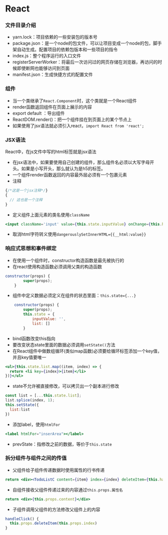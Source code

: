 # React

### 文件目录介绍

* yarn.lock：项目依赖的一些安装包的版本号
* package.json：是一个node的包文件，可以让项目变成一个node的包，脚手架自动生成。配置项目的依赖包版本和一些项目的指令
* index.js：整个程序运行的入口文件
* registerServerWorker：将最后一次访问过的网页存储在浏览器，再访问的时候即使断网也能够访问到页面
* manifest.json：生成快捷方式的配置文件

### 组件

* 当一个类继承了`React.Component`时，这个类就是一个React组件
* render函数返回组件在页面上展示的内容
* export default ：导出组件
* ReactDOM.render()：把一个组件挂在到页面上的某个节点上
* 如果使用了jsx语法就必须引入react，`import React from 'react';`

### JSX语法

React中，在js文件中写的html标签就是jsx语法

* 在jsx语法中，如果要使用自己创建的组件，那么组件名必须以大写字母开头。如果是小写开头，那么就认为是h5的标签。
* 一个组件render函数返回的内容最外层必须有一个包裹元素
* 注释

~~~jsx
{/*这是一个jsx注释*/}
{
  // 这也是一个注释
}
~~~

* 定义组件上面元素的类名使用`className`

~~~jsx
<input className='input' value={this.state.inputValue} onChange={this.handleInputChange.bind(this)}/>
~~~

* 取消html字符转义使用`dangerouslySetInnerHTML={{__html:value}}`





### 响应式思想和事件绑定

* 在使用一个组件时，constructor构造函数是最先被执行的
* 在react使用构造函数必须调用父类的构造函数

~~~jsx
constructor(props) {
        super(props);
    }
~~~

* 组件中定义数据必须定义在组件的状态里面：`this.state={...}`

~~~jsx
    constructor(props) {
        super(props);
        this.state = {
            inputValue: '',
            list: []
        }
~~~

* bind函数改变this指向
* 要改变状态state里面的数据必须调用`setState()`方法
* 在React组件中做数组循环(类似map函数)必须要给循环标签添加一个key值，并且key值要唯一

~~~jsx
<ul>{this.state.list.map((item, index) => {
  return <li key={index}>{item}</li>
})}</ul>
~~~

* state不允许被直接修改，可以拷贝出一个副本进行修改

~~~jsx
const list = [...this.state.list];
list.splice(index, 1);
this.setState({
  list:list
})
~~~

* 添加label，使用`htmlFor`

~~~jsx
<label htmlFor="inserArea"></label>
~~~

* prevState：指修改之前的数据，等价于`this.state`



### 拆分组件与组件之间的传值

* 父组件给子组件传递数据时使用属性的行书传递

~~~jsx
return <div><TodoListC content={item} index={index} deleteItem={this.handleItemDelete.bind(this)}/></div>
~~~

* 自组件接收父组件传递过来的内容通过`this.props.属性名`

~~~jsx
return <div>{this.props.content}</div>
~~~

* 子组件调用父组件的方法修改父组件上的内容

~~~jsx
handleClick() {
  this.props.deleteItem(this.props.index)
}
~~~

